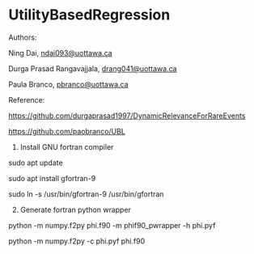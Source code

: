 # UtilityBasedRegression

Authors: 

Ning Dai, ndai093@uottawa.ca

Durga Prasad Rangavajjala, drang041@uottawa.ca

Paula Branco, pbranco@uottawa.ca

Reference: 

https://github.com/durgaprasad1997/DynamicRelevanceForRareEvents

https://github.com/paobranco/UBL

1) Install GNU fortran compiler

sudo apt update

sudo apt install gfortran-9

sudo ln -s /usr/bin/gfortran-9 /usr/bin/gfortran

2) Generate fortran python wrapper

python -m numpy.f2py phi.f90 -m phif90_pwrapper -h phi.pyf

python -m numpy.f2py -c phi.pyf phi.f90

